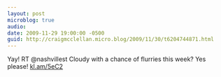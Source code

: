 ```yaml
---
layout: post
microblog: true
audio: 
date: 2009-11-29 19:00:00 -0500
guid: http://craigmcclellan.micro.blog/2009/11/30/t6204744871.html
---
```

Yay! RT @nashvillest Cloudy with a chance of flurries this week? Yes please! [kl.am/5eC2](http://kl.am/5eC2)
